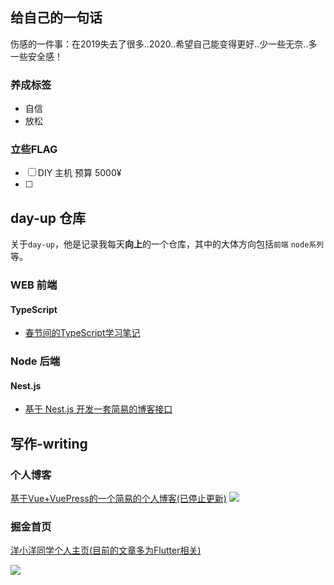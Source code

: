 ## 给自己的一句话

伤感的一件事：在2019失去了很多..2020..希望自己能变得更好..少一些无奈..多一些安全感！

### 养成标签

 - 自信
 - 放松

### 立些FLAG

- [ ] DIY 主机 预算 5000¥
- [ ] 

##  day-up 仓库
关于`day-up`，他是记录我每天**向上**的一个仓库，其中的大体方向包括`前端` `node系列`等。

### WEB 前端

#### TypeScript
 - [春节间的TypeScript学习笔记](https://github.com/yayxs/day-up/tree/master/TypeScriptDemos)
### Node 后端

#### Nest.js

- [基于 Nest.js 开发一套简易的博客接口](https://github.com/yayxs/yayxs-keep-up/tree/master/nest-blog-api)

## 写作-writing

### 个人博客

[基于Vue+VuePress的一个简易的个人博客(已停止更新)](https://yayxs.github.io/)
![](https://cdn.jsdelivr.net/gh/yayxs/Pics@master/uPic/3Y4jc2.png)

### 掘金首页

[洋小洋同学个人主页(目前的文章多为Flutter相关)](https://juejin.im/user/5cf00b7c6fb9a07eba2c226f/posts)

![](https://cdn.jsdelivr.net/gh/yayxs/Pics@master/uPic/BEKV6c.png)